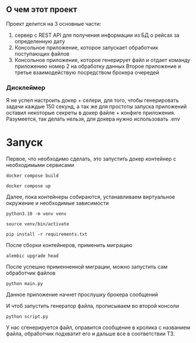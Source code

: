 ## О чем этот проект

Проект делится на 3 основные части: 
1) сервер с REST API для получения информации из БД о рейсах за определенную дату
2) Консольное приложение, которое запускает обработчик поступающих файлов
3) Консольное приложение, которое генерирует файл и отдает команду приложению номер 2 на обработку данных
Второе приложение и третье взаимодействую посредством брокера очередей

### Дисклеймер

Я не успел настроить докер + селери, для того, чтобы генерировать задачи каждые 150 секунд,
а так же для простоты запуска приложений оставил некоторые секреты в докер файле + конфиге приложения.
Разумеется, так делать нельзя, для докера нужно использовать .env 


# Запуск
Первое, что необходимо сделать, это запустить докер контейнер с необходимыми сервисами

`docker compose build`

`docker compose up`

Далее, пока контейнеры собираются, устанавливаем виртуальное окружение и необходимые зависимости

`python3.10 -m venv venv`

`source venv/bin/activate`

`pip install -r requirements.txt`

После сборки контейнеров, применить миграцию 

`alembic upgrade head`

После успешно применненной миграции, можно запустить сам обработчик файлов

`python main.py`

Данное приложение начнет прослушку брокера сообщений

И чтоб запустить генератор файла, прописываем во второй консоли 

`python script.py`

У нас сгенерируется файл, оправится сообщение в кролика с названием файла, обработчик подхватит его и дальше все в соответствии ТЗ.


